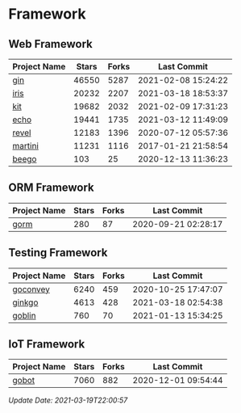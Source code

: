 # Framework

## Web Framework
| Project Name | Stars | Forks | Last Commit |
| ------------ | ----- | ----- | ----------- |
| [gin](https://github.com/gin-gonic/gin) | 46550 | 5287 | 2021-02-08 15:24:22 |
| [iris](https://github.com/kataras/iris) | 20232 | 2207 | 2021-03-18 18:53:37 |
| [kit](https://github.com/go-kit/kit) | 19682 | 2032 | 2021-02-09 17:31:23 |
| [echo](https://github.com/labstack/echo) | 19441 | 1735 | 2021-03-12 11:49:09 |
| [revel](https://github.com/revel/revel) | 12183 | 1396 | 2020-07-12 05:57:36 |
| [martini](https://github.com/go-martini/martini) | 11231 | 1116 | 2017-01-21 21:58:54 |
| [beego](https://github.com/astaxie/beego) | 103 | 25 | 2020-12-13 11:36:23 |

## ORM Framework
| Project Name | Stars | Forks | Last Commit |
| ------------ | ----- | ----- | ----------- |
| [gorm](https://github.com/jinzhu/gorm) | 280 | 87 | 2020-09-21 02:28:17 |

## Testing Framework
| Project Name | Stars | Forks | Last Commit |
| ------------ | ----- | ----- | ----------- |
| [goconvey](https://github.com/smartystreets/goconvey) | 6240 | 459 | 2020-10-25 17:47:07 |
| [ginkgo](https://github.com/onsi/ginkgo) | 4613 | 428 | 2021-03-18 02:54:38 |
| [goblin](https://github.com/franela/goblin) | 760 | 70 | 2021-01-13 15:34:25 |

## IoT Framework
| Project Name | Stars | Forks | Last Commit |
| ------------ | ----- | ----- | ----------- |
| [gobot](https://github.com/hybridgroup/gobot) | 7060 | 882 | 2020-12-01 09:54:44 |

*Update Date: 2021-03-19T22:00:57*